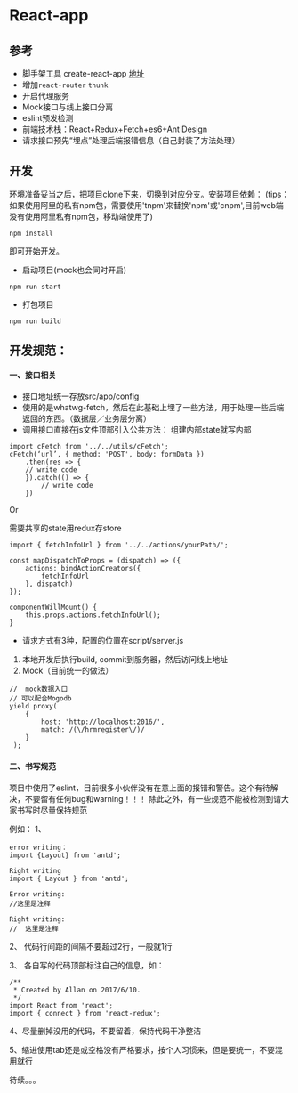 # React-app

## 参考
- 脚手架工具 create-react-app [地址](https://github.com/facebookincubator/create-react-app)
- 增加`react-router` `thunk`
- 开启代理服务
- Mock接口与线上接口分离
- eslint预发检测
- 前端技术栈：React+Redux+Fetch+es6+Ant Design
- 请求接口预先“埋点”处理后端报错信息（自己封装了方法处理）

## 开发
环境准备妥当之后，把项目clone下来，切换到对应分支。安装项目依赖：
(tips：如果使用阿里的私有npm包，需要使用'tnpm'来替换'npm'或'cnpm',目前web端没有使用阿里私有npm包，移动端使用了)
```
npm install
```
即可开始开发。
- 启动项目(mock也会同时开启)
```
npm run start
```
- 打包项目
```
npm run build
```

## 开发规范：

#### 一、接口相关
* 接口地址统一存放src/app/config
* 使用的是whatwg-fetch，然后在此基础上埋了一些方法，用于处理一些后端返回的东西。（数据层／业务层分离）
* 调用接口直接在js文件顶部引入公共方法：
组建内部state就写内部
```
import cFetch from '../../utils/cFetch';
cFetch(‘url’, { method: 'POST', body: formData })
    .then(res => {
	// write code        
    }).catch(() => {
        // write code
    })
```

Or

需要共享的state用redux存store

```
import { fetchInfoUrl } from '../../actions/yourPath/';

const mapDispatchToProps = (dispatch) => ({
    actions: bindActionCreators({
        fetchInfoUrl
    }, dispatch)
});

componentWillMount() {
    this.props.actions.fetchInfoUrl();
}

```
* 请求方式有3种，配置的位置在script/server.js
1. 本地开发后执行build, commit到服务器，然后访问线上地址
2. Mock（目前统一的做法）
```
//  mock数据入口
// 可以配合Mogodb
yield proxy(
    {
        host: 'http://localhost:2016/',
        match: /(\/hrmregister\/)/
    }
 );
```

#### 二、书写规范
项目中使用了eslint，目前很多小伙伴没有在意上面的报错和警告。这个有待解决，不要留有任何bug和warning！！！
除此之外，有一些规范不能被检测到请大家书写时尽量保持规范

例如：
1、
```
error writing：
import {Layout} from 'antd';

Right writing
import { Layout } from 'antd';

Error writing:
//这里是注释

Right writing:
//  这里是注释
```

2、
代码行间距的间隔不要超过2行，一般就1行

3、
各自写的代码顶部标注自己的信息，如：
```
/**
 * Created by Allan on 2017/6/10.
 */
import React from 'react';
import { connect } from 'react-redux';
```

4、尽量删掉没用的代码，不要留着，保持代码干净整洁

5、缩进使用tab还是或空格没有严格要求，按个人习惯来，但是要统一，不要混用就行

待续。。。